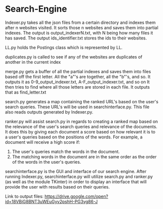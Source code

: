 # Search-Engine

Indexer.py takes all the json files from a certain directory and indexes them after n websites visited.
It sorts those n websites and saves them into partial indexes. 
The output is output_indexerN.txt, with N being how many files it has saved. 
The output ids_identifier.txt stores the ids to their websites.


LL.py holds the Postings class which is represented by LL.


duplicates.py is called to see if any of the websites are duplicates of another in the current index


merge.py gets a buffer of all the partial indexes and saves them into files based off the first letter.
All the "a"'s are together, all the "b"'s, and so. 
It outputs it as 0-9_output_indexer.txt, A-F_output_indexer.txt, and so on
It then tries to find where all those letters are stored in each file. It outputs that as find_letter.txt


search.py generates a map containing the ranked URL's based on the user's search queries.  These URL's will be used in searchinterface.py.  This file also reads outputs generated by Indexer.py.


ranker.py will assist search.py in regards to creating a ranked map based on the relevance of the user's search queries and relevance of the documents.  It does this by giving each document a score based on how relevant it is to a user's queries based on the positions of the words.  For example, a document will receive a high score if:
1) The user's queries match the words in the document.
2) The matching words in the document are in the same order as the order of the words in the user's queries.


searchinterface.py is the GUI and interface of our search engine.  After running Indexer.py, searchinterface.py will utilize search.py and ranker.py (as well as the module TKinter) in order to display an interface that will provide the user with results based on their queries.


Link to output files: https://drive.google.com/open?id=18VBiG8BNT3uWEuGyv2pshH-PG3vg86-J


